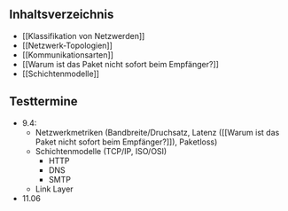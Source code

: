 ## Inhaltsverzeichnis
- [[Klassifikation von Netzwerden]]
- [[Netzwerk-Topologien]]
- [[Kommunikationsarten]]
- [[Warum ist das Paket nicht sofort beim Empfänger?]]
- [[Schichtenmodelle]]

## Testtermine
- 9.4: 
	- Netzwerkmetriken (Bandbreite/Druchsatz, Latenz ([[Warum ist das Paket nicht sofort beim Empfänger?]]), Paketloss)
	- Schichtenmodelle (TCP/IP, ISO/OSI)
		- HTTP
		- DNS
		- SMTP
	- Link Layer
- 11.06